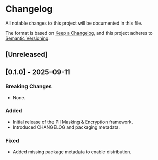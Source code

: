 # Changelog
All notable changes to this project will be documented in this file.

The format is based on [Keep a Changelog](https://keepachangelog.com/en/1.0.0/),
and this project adheres to [Semantic Versioning](https://semver.org/spec/v2.0.0.html).

## [Unreleased]

## [0.1.0] - 2025-09-11
### Breaking Changes
- None.
### Added
- Initial release of the PII Masking & Encryption framework.
- Introduced CHANGELOG and packaging metadata.
### Fixed
- Added missing package metadata to enable distribution.
